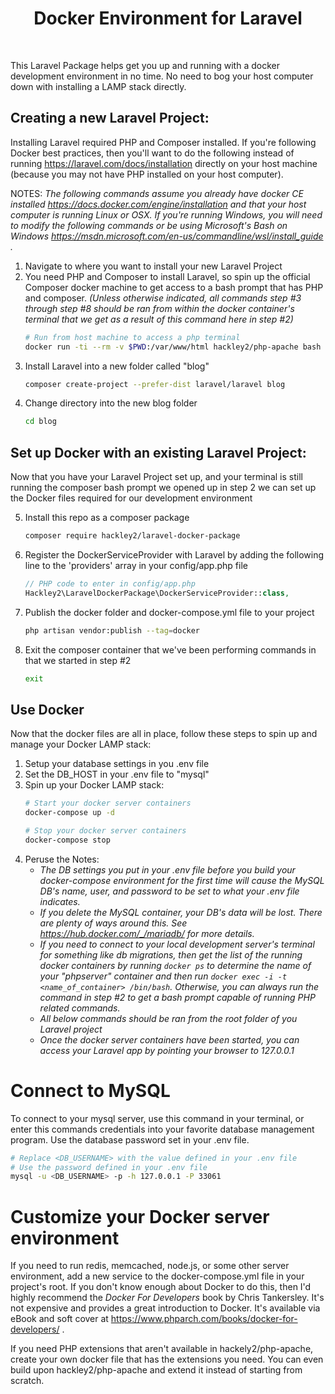 <h1 style="text-align:center">Docker Environment for Laravel</h1>
<br>

This Laravel Package helps get you up and running with a docker development environment in no time.
No need to bog your host computer down with installing a LAMP stack directly.

## Creating a new Laravel Project:

Installing Laravel required PHP and Composer installed. If you're following
Docker best practices, then you'll want to do the following instead of running
https://laravel.com/docs/installation directly on your host machine (because
you may not have PHP installed on your host computer).

NOTES: 
*The following commands assume you already have docker CE installed 
https://docs.docker.com/engine/installation
and that your host computer is running Linux or OSX. If you're running Windows, 
you will need to modify the following commands or be using Microsoft's 
Bash on Windows 
https://msdn.microsoft.com/en-us/commandline/wsl/install_guide .*

1. Navigate to where you want to install your new Laravel Project
2. You need PHP and Composer to install Laravel, so spin up the official Composer docker
   machine to get access to a bash prompt that has PHP and composer. 
   *(Unless otherwise indicated, all commands step #3 through step #8 should be ran from within 
     the docker container's terminal that we get as a result of this command here in step #2)*
    ```bash
    # Run from host machine to access a php terminal
    docker run -ti --rm -v $PWD:/var/www/html hackley2/php-apache bash
    ``` 
3. Install Laravel into a new folder called "blog"
    ```bash
    composer create-project --prefer-dist laravel/laravel blog
    ```
4. Change directory into the new blog folder 
    ```bash
    cd blog
    ```

## Set up Docker with an existing Laravel Project:

Now that you have your Laravel Project set up, and your terminal is still running
the composer bash prompt we opened up in step 2 we can set up the Docker files
required for our development environment

5. Install this repo as a composer package
    ```bash
    composer require hackley2/laravel-docker-package
    ```
6. Register the DockerServiceProvider with Laravel by adding the following line to
   the 'providers' array in your config/app.php file 
    ```php
    // PHP code to enter in config/app.php
    Hackley2\LaravelDockerPackage\DockerServiceProvider::class,
    ```
7. Publish the docker folder and docker-compose.yml file to your project
    ```bash
    php artisan vendor:publish --tag=docker
    ```
8. Exit the composer container that we've been performing commands in that we started in step #2
    ```bash
    exit
    ```

## Use Docker

Now that the docker files are all in place, follow these steps to spin up and manage your Docker LAMP stack:

1. Setup your database settings in you .env file
2. Set the DB_HOST in your .env file to "mysql"
3. Spin up your Docker LAMP stack:
    ```bash
    # Start your docker server containers
    docker-compose up -d
    ```
    ```bash
    # Stop your docker server containers
    docker-compose stop
    ```
4. Peruse the Notes:
    * *The DB settings you put in your .env file before you build your docker-compose environment
       for the first time will cause the MySQL DB's name, user, and password to be set to what your .env
       file indicates.*
    * *If you delete the MySQL container, your DB's data will be lost. There are plenty of ways around
       this. See https://hub.docker.com/_/mariadb/ for more details.*
    * *If you need to connect to your local development server's terminal for something like db migrations, then
       get the list of the running docker containers by running `docker ps` to determine the name of your "phpserver"
       container and then run `docker exec -i -t <name_of_container> /bin/bash`. Otherwise, you can always run the command in 
       step #2 to get a bash prompt capable of running PHP related commands.*
    * *All below commands should be ran from the root folder of you Laravel project*
    * *Once the docker server containers have been started, you can access your Laravel 
       app by pointing your browser to 127.0.0.1*


# Connect to MySQL

To connect to your mysql server, use this command in your terminal, or enter this commands credentials into your favorite
database management program. Use the database password set in your .env file.

```bash
# Replace <DB_USERNAME> with the value defined in your .env file
# Use the password defined in your .env file
mysql -u <DB_USERNAME> -p -h 127.0.0.1 -P 33061
```


# Customize your Docker server environment 

If you need to run redis, memcached, node.js, or some other server environment, add a new service to the docker-compose.yml
file in your project's root. If you don't know enough about Docker to do this, then I'd highly recommend the 
_Docker For Developers_ book by Chris Tankersley. It's not expensive and provides a great introduction to Docker. 
It's available via eBook and soft cover at https://www.phparch.com/books/docker-for-developers/ .

If you need PHP extensions that aren't available in hackely2/php-apache, create your own docker file that has the extensions
you need. You can even build upon hackley2/php-apache and extend it instead of starting from scratch.

